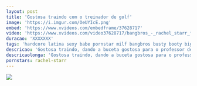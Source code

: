```yaml
---
layout: post
title: 'Gostosa traindo com o treinador de golf'
image: 'https://i.imgur.com/OeUYIcE.png'
embed: 'https://www.xvideos.com/embedframe/37628717'
video: 'https://www.xvideos.com/video37628717/bangbros_-_rachel_starr_fucks_golf_instructor_behind_her_husband_s_back_'
duracao: 'XXXXXXX'
tags: 'hardcore latina sexy babe pornstar milf bangbros busty booty big-ass assparade golf big-tits pawg big-butt rachel-starr cheating-wife ass-parade bang-bros ap16227'
descricao: 'Gostosa traindo, dando a buceta gostosa para o professor de golf com o maridão do lado sem nem perceber nada.'
descricaolonga: 'Gostosa traindo, dando a buceta gostosa para o professor de golf com o maridão do lado sem nem perceber nada. A gostosa fode até não poder mais e o maridão pega ela no fraga fudendo gostoso.'
pornstars: rachel-starr
---
```

<a href="{{ page.url | prepend: site.baseurl | prepend: site.url }}"><img src="{{ page.image }}" /></a>
